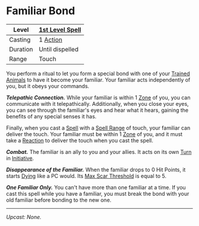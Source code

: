 # Familiar Bond

| Level    | [1st Level Spell](1st%20Level%20Spells.md)                            |
| -------- | --------------------------------------------------------------------- |
| Casting  | 1 [Action](../../../../Game%20Procedures/Core%20Procedures/Action.md) |
| Duration | Until dispelled                                                       |
| Range    | Touch                                                                 |

You perform a ritual to let you form a special bond with one of your [Trained Animals](../../../../Items%20and%20Gear/Gear/Trained%20Animals.md) to have it become your familiar. Your familiar acts independently of you, but it obeys your commands.

**_Telepathic Connection._** While your familiar is within 1 [Zone](../../../../Game%20Procedures/Core%20Procedures/Zone.md) of you, you can communicate with it telepathically. Additionally, when you close your eyes, you can see through the familiar's eyes and hear what it hears, gaining the benefits of any special senses it has.

Finally, when you cast a [Spell](../../../Spells.md) with a [Spell Range](../../Spell%20Attributes.md#Spell%20Range) of touch, your familiar can deliver the touch. Your familiar must be within 1 [Zone](../../../../Game%20Procedures/Core%20Procedures/Zone.md) of you, and it must take a [Reaction](../../../../Game%20Procedures/Combat/Reaction.md) to deliver the touch when you cast the spell.

**_Combat._** The familiar is an ally to you and your allies. It acts on its own [Turn](../../../../Game%20Procedures/Core%20Procedures/Turn.md) in [Initiative](../../../../Game%20Procedures/Combat/Initiative.md).

**_Disappearance of the Familiar._** When the familiar drops to 0 Hit Points, it starts [Dying](../../../../Game%20Procedures/Conditions/Dying.md) like a PC would. Its [Max Scar Threshold](../../../../Player%20Characters/Progression/Scars.md#Max%20Scar%20Threshold) is equal to 5.

**_One Familiar Only._** You can't have more than one familiar at a time. If you cast this spell while you have a familiar, you must break the bond with your old familiar before bonding to the new one.

---
_Upcast: None._
